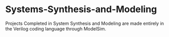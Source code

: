 # Systems-Synthesis-and-Modeling
Projects Completed in System Synthesis and Modeling are made entirely in the Verilog coding language through ModelSim.

